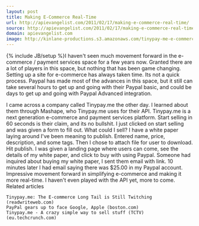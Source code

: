 ```yaml
---
layout: post
title: Making E-Commerce Real-Time
url: http://apievangelist.com/2011/02/17/making-e-commerce-real-time/
source: http://apievangelist.com/2011/02/17/making-e-commerce-real-time/
domain: apievangelist.com
image: http://kinlane-productions.s3.amazonaws.com/tinypay-me-e-commerce.png
---
```

{% include JB/setup %}I haven't seen much movement forward in the e-commerce / payment services space for a few years now. Granted there are a lot of players in this space, but nothing that has been game changing.
Setting up a site for e-commerce has always taken time. Its not a quick process. Paypal has made most of the advances in this space, but it still can take several hours to get up and going with their Paypal basic, and could be days to get up and going with Paypal Advanced integration.

I came across a company called Tinypay.me the other day. I learned about them through Mashape, who Tinypay.me uses for their API.
Tinypay.me is a next generation e-commerce and payment services platform. Start selling in 60 seconds is their claim, and its no bullshit.
I just clicked on start selling and was given a form to fill out. What could I sell? I have a white paper laying around I've been meaning to publish.
Entered name, price, description, and some tags. Then I chose to attach file for user to download. Hit publish.
I was given a landing page where users can come, see the details of my white paper, and click to buy with using Paypal.
Someone had inquired about buying my white paper, I sent them email with link. 10 minutes later I had email saying there was $25.00 in my Paypal account.
Impressive movement forward in simplifying e-commerce and making it more real-time. I haven't even played with the API yet, more to come.
Related articles

	Tinypay.me: The E-commerce Long Tail is Still Twitching (readwriteweb.com)
	PayPal gears up to face Google, Apple (boston.com)
	Tinypay.me - A crazy simple way to sell stuff (TCTV) (eu.techcrunch.com)

